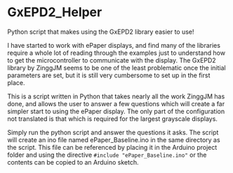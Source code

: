 # GxEPD2_Helper
Python script that makes using the GxEPD2 library easier to use!

I have started to work with ePaper displays, and find many of the libraries require a whole lot of reading through the examples just to understand how to get the microcontroller to communicate with the display.  The GxEPD2 library by ZinggJM seems to be one of the least problematic once the initial parameters are set, but it is still very cumbersome to set up in the first place.

This is a script written in Python that takes nearly all the work ZinggJM has done, and allows the user to answer a few questions which will create a far simpler start to using the ePaper display.  The only part of the configuration not translated is that which is required for the largest grayscale displays.

Simply run the python script and answer the questions it asks.  The script will create an ino file named ePaper_Baseline.ino in the same directory as the script.  This file can be referenced by placing it in the Arduino project folder and using the directive ```#include "ePaper_Baseline.ino"``` or the contents can be copied to an Arduino sketch.
